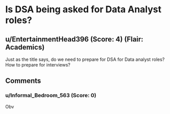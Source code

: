 # Is DSA being asked for Data Analyst roles?
## u/EntertainmentHead396 (Score: 4) (Flair: Academics)
Just as the title says, do we need to prepare for DSA for Data analyst roles? How to prepare for interviews?


## Comments

### u/Informal_Bedroom_563 (Score: 0)
Obv




